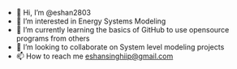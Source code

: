 - 👋 Hi, I’m @eshan2803
- 👀 I’m interested in Energy Systems Modeling
- 🌱 I’m currently learning the basics of GitHub to use opensource programs from others
- 💞️ I’m looking to collaborate on System level modeling projects 
- 📫 How to reach me eshansinghiip@gmail.com

<!---
eshan2803/eshan2803 is a ✨ special ✨ repository because its `README.md` (this file) appears on your GitHub profile.
You can click the Preview link to take a look at your changes.
--->
